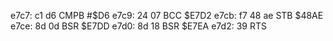 e7c7: c1 d6     CMPB   #$D6
e7c9: 24 07     BCC    $E7D2
e7cb: f7 48 ae  STB    $48AE
e7ce: 8d 0d     BSR    $E7DD
e7d0: 8d 18     BSR    $E7EA
e7d2: 39        RTS
